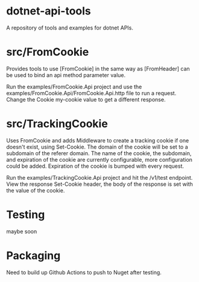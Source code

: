 # dotnet-api-tools
A repository of tools and examples for dotnet APIs.


# src/FromCookie
Provides tools to use [FromCookie] in the same way as [FromHeader] can be used to bind an api method parameter value.

Run the examples/FromCookie.Api project and use the examples/FromCookie.Api/FromCookie.Api.http file to run a request. Change the Cookie my-cookie value to get a different response.


# src/TrackingCookie
Uses FromCookie and adds Middleware to create a tracking cookie if one doesn't exist, using Set-Cookie. 
The domain of the cookie will be set to a subdomain of the referer domain.
The name of the cookie, the subdomain, and expiration of the cookie are currently configurable, more configuration could be added.
Expiration of the cookie is bumped with every request.

Run the examples/TrackingCookie.Api project and hit the /v1/test endpoint. View the response Set-Cookie header, the body of the response is set with the value of the cookie.

# Testing
maybe soon

# Packaging
Need to build up Github Actions to push to Nuget after testing.